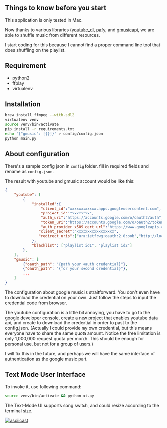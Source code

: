 ## Things to know before you start
This application is only tested in Mac.

Now thanks to various libraries ([youtube_dl](https://rg3.github.io/youtube-dl/), [pafy](https://pypi.python.org/pypi/pafy), and [gmusicapi](https://github.com/simon-weber/gmusicapi/tree/master), we are able to shuffle music from different resources.

I start coding for this because I cannot find a proper command line tool 
that does shuffling on the playlist.

## Requirement
- python2
- ffplay
- virtualenv

## Installation
```bash
brew install ffmpeg --with-sdl2
virtualenv venv
source venv/bin/activate
pip install -r requirements.txt
echo '{"gmusic": [{}]}' > config/config.json
python main.py
```

## About configuration
There's a sample config json in `config` folder.
fill in required fields and rename as `config.json`.

The result with youtube and gmusic account would be like this:

```json
{
    "youtube": [
        {
            "installed":{
                "client_id":"xxxxxxxxxxxx.apps.googleusercontent.com",
                "project_id":"xxxxxxxx",
                "auth_uri":"https://accounts.google.com/o/oauth2/auth",
                "token_uri":"https://accounts.google.com/o/oauth2/token",
                "auth_provider_x509_cert_url":"https://www.googleapis.com/oauth2/v1/certs",
               "client_secret":"xxxxxxxxxxxxxxxxx",
               "redirect_uris":["urn:ietf:wg:oauth:2.0:oob","http://localhost"]
            },
            "blacklist": ["playlist id1", "playlist id2"]
        },
    ],
    "gmusic": [
        {"oauth_path": "{path your oauth credential}"},
        {"oauth_path": "{for your second credential}"},
        ...
    ]
}
```

The configuration about google music is straitforward.
You don't even have to download the credential on your own.
Just follow the steps to input the credential code from browser.

The youtube configuration is a little bit annoying, you have to go to the
google developer console, create a new project that enables youtube data api, and create to download the credential in order to past to the config.json. (Actually I could provide my own credential, but this means everyone have to share the same quota amount. Notice the free limitation is only 1,000,000 request quota per month. This should be enough for personal use, but not for a group of users.)

I will fix this in the future, and perhaps we will have the same interface of authentication as the google music part.

## Text Mode User Interface
To invoke it, use following command:
```bash
source venv/bin/activate && python ui.py
```
The Text-Mode UI supports song switch, and could resize according to the terminal size.

[![asciicast](https://asciinema.org/a/144511.png)](https://asciinema.org/a/144511)
